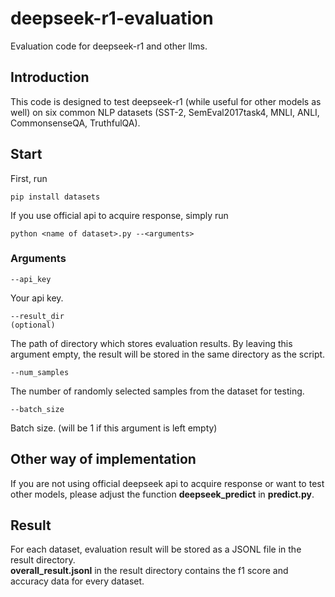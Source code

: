 # deepseek-r1-evaluation
Evaluation code for deepseek-r1 and other llms.
## Introduction
This code is designed to test deepseek-r1 (while useful for other models as well) on six common NLP datasets (SST-2, SemEval2017task4, MNLI, ANLI, CommonsenseQA, TruthfulQA).
## Start
First, run
```
pip install datasets
```
If you use official api to acquire response, simply run
```
python <name of dataset>.py --<arguments>
```
### Arguments
```
--api_key
```
Your api key.
```
--result_dir
(optional)
```
The path of directory which stores evaluation results. By leaving this argument empty, the result will be stored in the same directory as the script.
```
--num_samples
```
The number of randomly selected samples from the dataset for testing.
```
--batch_size
```
Batch size. (will be 1 if this argument is left empty)
## Other way of implementation
If you are not using official deepseek api to acquire response or want to test other models, please adjust the function **deepseek_predict** in **predict.py**.
## Result
For each dataset, evaluation result will be stored as a JSONL file in the result directory.    
**overall_result.jsonl** in the result directory contains the f1 score and accuracy data for every dataset.
